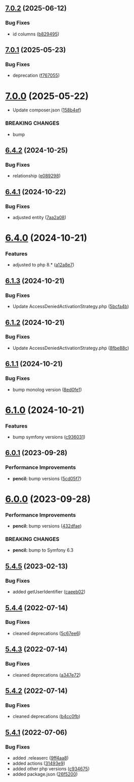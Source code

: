 ## [7.0.2](https://github.com/netbull/AuthBundle/compare/v7.0.1...v7.0.2) (2025-06-12)


### Bug Fixes

* id columns ([b829495](https://github.com/netbull/AuthBundle/commit/b829495673acef5be70eabc8d06734a050f555af))

## [7.0.1](https://github.com/netbull/AuthBundle/compare/v7.0.0...v7.0.1) (2025-05-23)


### Bug Fixes

* deprecation ([f767055](https://github.com/netbull/AuthBundle/commit/f767055c2c56c5999a6bc6d89e60786ff976d461))

# [7.0.0](https://github.com/netbull/AuthBundle/compare/v6.4.2...v7.0.0) (2025-05-22)


* Update composer.json ([158b4ef](https://github.com/netbull/AuthBundle/commit/158b4ef0d426bfc30f904984d8e91b813be63fd4))


### BREAKING CHANGES

* bump

## [6.4.2](https://github.com/netbull/AuthBundle/compare/v6.4.1...v6.4.2) (2024-10-25)


### Bug Fixes

* relationship ([e089298](https://github.com/netbull/AuthBundle/commit/e089298849a95db6029194199f216ee95eeb1106))

## [6.4.1](https://github.com/netbull/AuthBundle/compare/v6.4.0...v6.4.1) (2024-10-22)


### Bug Fixes

* adjusted entity ([7aa2a08](https://github.com/netbull/AuthBundle/commit/7aa2a08384f7b03eea2b4f03091a1d7a71adf308))

# [6.4.0](https://github.com/netbull/AuthBundle/compare/v6.3.0...v6.4.0) (2024-10-21)


### Features

* adjusted to php 8.* ([a12a8e7](https://github.com/netbull/AuthBundle/commit/a12a8e717995da0dcc73f5369cc9908c169a1444))

## [6.1.3](https://github.com/netbull/AuthBundle/compare/v6.1.2...v6.1.3) (2024-10-21)


### Bug Fixes

* Update AccessDeniedActivationStrategy.php ([5bcfa4b](https://github.com/netbull/AuthBundle/commit/5bcfa4b3ec01b29fc1ee4b2d5c9631cdb919289b))

## [6.1.2](https://github.com/netbull/AuthBundle/compare/v6.1.1...v6.1.2) (2024-10-21)


### Bug Fixes

* Update AccessDeniedActivationStrategy.php ([8fbe88c](https://github.com/netbull/AuthBundle/commit/8fbe88cfcf9eb8b4584096c4cbf6ba7cc1a8cc43))

## [6.1.1](https://github.com/netbull/AuthBundle/compare/v6.1.0...v6.1.1) (2024-10-21)


### Bug Fixes

* bump monolog version ([8ed0fe1](https://github.com/netbull/AuthBundle/commit/8ed0fe158831224a486a339cba8990da6c0161ad))

# [6.1.0](https://github.com/netbull/AuthBundle/compare/v6.0.1...v6.1.0) (2024-10-21)


### Features

* bump symfony versions ([c936031](https://github.com/netbull/AuthBundle/commit/c9360313d8a16baed8c310a4d1604b56d9921b80))

## [6.0.1](https://github.com/netbull/AuthBundle/compare/v6.0.0...v6.0.1) (2023-09-28)


### Performance Improvements

* **pencil:** bump versions ([5cd05f7](https://github.com/netbull/AuthBundle/commit/5cd05f7e78a838674a2bb6b188564e49467e5d9f))

# [6.0.0](https://github.com/netbull/AuthBundle/compare/v5.4.5...v6.0.0) (2023-09-28)


### Performance Improvements

* **pencil:** bump versions ([432dfae](https://github.com/netbull/AuthBundle/commit/432dfaea9d6a29908fb803bb429f5d6cd622f43a))


### BREAKING CHANGES

* **pencil:** bump to Symfony 6.3

## [5.4.5](https://github.com/netbull/AuthBundle/compare/v5.4.4...v5.4.5) (2023-02-13)


### Bug Fixes

* added getUserIdentifier ([caeeb02](https://github.com/netbull/AuthBundle/commit/caeeb024fb2a706025ff1943d2d58bbf32be6525))

## [5.4.4](https://github.com/netbull/AuthBundle/compare/v5.4.3...v5.4.4) (2022-07-14)


### Bug Fixes

* cleaned deprecations ([5c67ee6](https://github.com/netbull/AuthBundle/commit/5c67ee6ebd679227057107cb7b21a8b05724d59a))

## [5.4.3](https://github.com/netbull/AuthBundle/compare/v5.4.2...v5.4.3) (2022-07-14)


### Bug Fixes

* cleaned deprecations ([a347e72](https://github.com/netbull/AuthBundle/commit/a347e7247cd1aedc33e6428249af0daaf046f03d))

## [5.4.2](https://github.com/netbull/AuthBundle/compare/v5.4.1...v5.4.2) (2022-07-14)


### Bug Fixes

* cleaned deprecations ([b4cc0fb](https://github.com/netbull/AuthBundle/commit/b4cc0fb9d7f4accea0442ce021cd3b1912ac5139))

## [5.4.1](https://github.com/netbull/AuthBundle/compare/v5.4.0...v5.4.1) (2022-07-06)


### Bug Fixes

* added .releaserc ([9ff4aa8](https://github.com/netbull/AuthBundle/commit/9ff4aa8a4e04776d1edc9d3f3c8050823a07b8e1))
* added actions ([31493e9](https://github.com/netbull/AuthBundle/commit/31493e9bfe883c8b0609f3c3080e3a68306dd95b))
* added other php versions ([c934675](https://github.com/netbull/AuthBundle/commit/c93467594e7f1b827073b682b07ac13b758abf37))
* added package.json ([26f5200](https://github.com/netbull/AuthBundle/commit/26f5200e5599817efe4f8725b0dd900ab34df61f))
